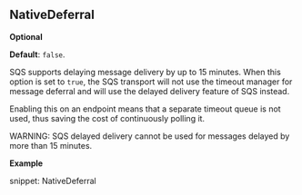 ## NativeDeferral 

**Optional**

**Default**: `false`.
 
SQS supports delaying message delivery by up to 15 minutes. When this option is set to `true`, the SQS transport will not use the timeout manager for message deferral and will use the delayed delivery feature of SQS instead. 

Enabling this on an endpoint means that a separate timeout queue is not used, thus saving the cost of continuously polling it. 

WARNING: SQS delayed delivery cannot be used for messages delayed by more than 15 minutes.

**Example**

snippet: NativeDeferral
